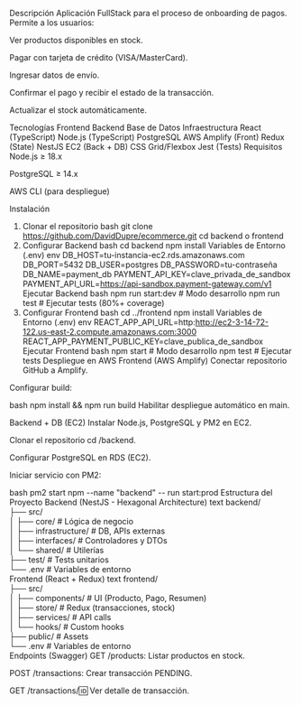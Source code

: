 Descripción
Aplicación FullStack para el proceso de onboarding de pagos. Permite a los usuarios:

Ver productos disponibles en stock.

Pagar con tarjeta de crédito (VISA/MasterCard).

Ingresar datos de envío.

Confirmar el pago y recibir el estado de la transacción.

Actualizar el stock automáticamente.

Tecnologías
Frontend Backend Base de Datos Infraestructura
React (TypeScript) Node.js (TypeScript) PostgreSQL AWS Amplify (Front)
Redux (State) NestJS EC2 (Back + DB)
CSS Grid/Flexbox Jest (Tests)
Requisitos
Node.js ≥ 18.x

PostgreSQL ≥ 14.x

AWS CLI (para despliegue)

Instalación

1. Clonar el repositorio
   bash
   git clone https://github.com/DavidDupre/ecommerce.git
   cd backend o frontend
2. Configurar Backend
   bash
   cd backend
   npm install
   Variables de Entorno (.env)
   env
   DB_HOST=tu-instancia-ec2.rds.amazonaws.com
   DB_PORT=5432
   DB_USER=postgres
   DB_PASSWORD=tu-contraseña
   DB_NAME=payment_db
   PAYMENT_API_KEY=clave_privada_de_sandbox
   PAYMENT_API_URL=https://api-sandbox.payment-gateway.com/v1
   Ejecutar Backend
   bash
   npm run start:dev # Modo desarrollo
   npm run test # Ejecutar tests (80%+ coverage)
3. Configurar Frontend
   bash
   cd ../frontend
   npm install
   Variables de Entorno (.env)
   env
   REACT_APP_API_URL=http:http://ec2-3-14-72-122.us-east-2.compute.amazonaws.com:3000
   REACT_APP_PAYMENT_PUBLIC_KEY=clave_publica_de_sandbox
   Ejecutar Frontend
   bash
   npm start # Modo desarrollo
   npm test # Ejecutar tests
   Despliegue en AWS
   Frontend (AWS Amplify)
   Conectar repositorio GitHub a Amplify.

Configurar build:

bash
npm install && npm run build
Habilitar despliegue automático en main.

Backend + DB (EC2)
Instalar Node.js, PostgreSQL y PM2 en EC2.

Clonar el repositorio cd /backend.

Configurar PostgreSQL en RDS (EC2).

Iniciar servicio con PM2:

bash
pm2 start npm --name "backend" -- run start:prod
Estructura del Proyecto
Backend (NestJS - Hexagonal Architecture)
text
backend/  
├── src/  
│ ├── core/ # Lógica de negocio  
│ ├── infrastructure/ # DB, APIs externas  
│ ├── interfaces/ # Controladores y DTOs  
│ └── shared/ # Utilerías  
├── test/ # Tests unitarios  
└── .env # Variables de entorno  
Frontend (React + Redux)
text
frontend/  
├── src/  
│ ├── components/ # UI (Producto, Pago, Resumen)  
│ ├── store/ # Redux (transacciones, stock)  
│ ├── services/ # API calls  
│ └── hooks/ # Custom hooks  
├── public/ # Assets  
└── .env # Variables de entorno  
Endpoints (Swagger)
GET /products: Listar productos en stock.

POST /transactions: Crear transacción PENDING.

GET /transactions/:id: Ver detalle de transacción.
